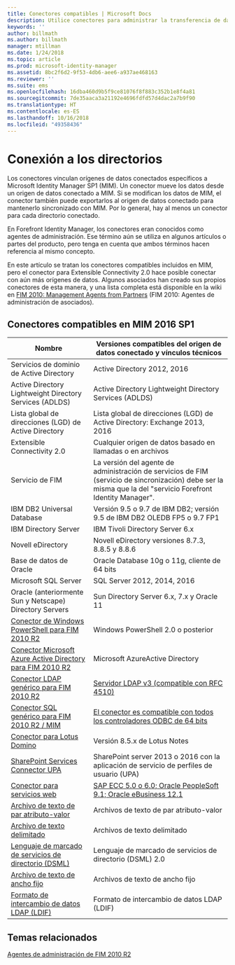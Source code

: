 ```yaml
---
title: Conectores compatibles | Microsoft Docs
description: Utilice conectores para administrar la transferencia de datos entre MIM y sus orígenes de datos conectados.
keywords: ''
author: billmath
ms.author: billmath
manager: mtillman
ms.date: 1/24/2018
ms.topic: article
ms.prod: microsoft-identity-manager
ms.assetid: 8bc2f6d2-9f53-4db6-aee6-a937ae468163
ms.reviewer: ''
ms.suite: ems
ms.openlocfilehash: 16dba460d9b5f9ce81076f8f883c352b1e8f4a81
ms.sourcegitcommit: 7de35aaca3a21192e4696fdfd57d4dac2a7b9f90
ms.translationtype: HT
ms.contentlocale: es-ES
ms.lasthandoff: 10/16/2018
ms.locfileid: "49358436"
---
```

# <a name="connect-to-your-directories"></a>Conexión a los directorios

Los conectores vinculan orígenes de datos conectados específicos a Microsoft Identity Manager SP1 (MIM). Un conector mueve los datos desde un origen de datos conectado a MIM. Si se modifican los datos de MIM, el conector también puede exportarlos al origen de datos conectado para mantenerlo sincronizado con MIM. Por lo general, hay al menos un conector para cada directorio conectado.

En Forefront Identity Manager, los conectores eran conocidos como agentes de administración. Ese término aún se utiliza en algunos artículos o partes del producto, pero tenga en cuenta que ambos términos hacen referencia al mismo concepto.

En este artículo se tratan los conectores compatibles incluidos en MIM, pero el conector para Extensible Connectivity 2.0 hace posible conectar con aún más orígenes de datos. Algunos asociados han creado sus propios conectores de esta manera, y una lista completa está disponible en la wiki en [FIM 2010: Management Agents from Partners](http://social.technet.microsoft.com/wiki/contents/articles/1589.fim-2010-management-agents-from-partners.aspx) (FIM 2010: Agentes de administración de asociados).

## <a name="supported-connectors-in-mim-2016-sp1"></a>Conectores compatibles en MIM 2016 SP1

| Nombre | Versiones compatibles del origen de datos conectado y vínculos técnicos |
| ---- | ----------------------------------------------- |
| Servicios de dominio de Active Directory | Active Directory 2012, 2016 |
| Active Directory Lightweight Directory Services (ADLDS) | Active Directory Lightweight Directory Services (ADLDS) |
| Lista global de direcciones (LGD) de Active Directory | Lista global de direcciones (LGD) de Active Directory: Exchange 2013, 2016 |
| Extensible Connectivity 2.0 | Cualquier origen de datos basado en llamadas o en archivos |
| Servicio de FIM | La versión del agente de administración de servicios de FIM (servicio de sincronización) debe ser la misma que la del "servicio Forefront Identity Manager". |
| IBM DB2 Universal Database | Versión 9.5 o 9.7 de IBM DB2; versión 9.5 de IBM DB2 OLEDB FP5 o 9.7 FP1 |
| IBM Directory Server | IBM Tivoli Directory Server 6.x |
| Novell eDirectory | Novell eDirectory versiones 8.7.3, 8.8.5 y 8.8.6 |
| Base de datos de Oracle | Oracle Database 10g o 11g, cliente de 64 bits |
| Microsoft SQL Server | SQL Server 2012, 2014, 2016 |
| Oracle (anteriormente Sun y Netscape) Directory Servers | Sun Directory Server 6.x, 7.x y Oracle 11 |
| [Conector de Windows PowerShell para FIM 2010 R2](https://msdn.microsoft.com/library/dn640417.aspx) | Windows PowerShell 2.0 o posterior |
| [Conector Microsoft Azure Active Directory para FIM 2010 R2](https://msdn.microsoft.com/library/dn511001.aspx) | Microsoft AzureActive Directory |
| [Conector LDAP genérico para FIM 2010 R2](https://msdn.microsoft.com/library/dn510997.aspx) | [Servidor LDAP v3 (compatible con RFC 4510)](https://docs.microsoft.com/azure/active-directory/connect/active-directory-aadconnectsync-connector-genericldap) |
| [Conector SQL genérico para FIM 2010 R2 / MIM](https://msdn.microsoft.com/library/dn510997.aspx) | [El conector es compatible con todos los controladores ODBC de 64 bits](https://docs.microsoft.com/azure/active-directory/connect/active-directory-aadconnectsync-connector-genericsql) |
| [Conector para Lotus Domino](https://msdn.microsoft.com/library/hh859750.aspx) | Versión 8.5.x de Lotus Notes |
| [SharePoint Services Connector UPA](https://msdn.microsoft.com/library/dn511003.aspx) | SharePoint server 2013 o 2016 con la aplicación de servicio de perfiles de usuario (UPA) |
| [Conector para servicios web](https://www.microsoft.com/en-us/download/details.aspx?id=51495) | [SAP ECC 5.0 o 6.0; Oracle PeopleSoft 9.1; Oracle eBusiness 12.1](https://docs.microsoft.com/microsoft-identity-manager/reference/microsoft-identity-manager-2016-ma-ws) |
| [Archivo de texto de par atributo-valor](https://technet.microsoft.com/library/cc708644(v=ws.10).aspx) | Archivos de texto de par atributo-valor |
| [Archivo de texto delimitado](https://technet.microsoft.com/library/cc720612(v=ws.10).aspx) | Archivos de texto delimitado |
| [Lenguaje de marcado de servicios de directorio (DSML)](https://technet.microsoft.com/library/cc720660(v=ws.10).aspx) | Lenguaje de marcado de servicios de directorio (DSML) 2.0 |
| [Archivo de texto de ancho fijo](https://technet.microsoft.com/library/cc720633(v=ws.10).aspx) | Archivos de texto de ancho fijo |
| [Formato de intercambio de datos LDAP (LDIF)](https://technet.microsoft.com/library/cc708662(v=ws.10).aspx) | Formato de intercambio de datos LDAP (LDIF) |

## <a name="related-topics"></a>Temas relacionados

[Agentes de administración de FIM 2010 R2](https://technet.microsoft.com/library/jj133885.aspx)
